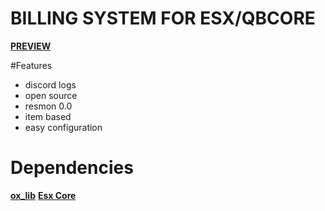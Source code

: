 # BILLING SYSTEM FOR ESX/QBCORE



**[PREVIEW](   )**

#Features
- discord logs
- open source
- resmon 0.0
- item based
- easy configuration


# Dependencies


**[ox_lib](https://github.com/overextended/ox_lib)**
**[Esx Core](https://github.com/esx-framework/esx_core)**
